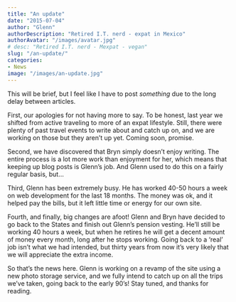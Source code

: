 ```yaml
---
title: "An update"
date: "2015-07-04"
author: "Glenn"
authorDescription: "Retired I.T. nerd - expat in Mexico"
authorAvatar: "/images/avatar.jpg"
# desc: "Retired I.T. nerd - Mexpat - vegan"
slug: "/an-update/"
categories:
- News
image: "/images/an-update.jpg"
---
```


This will be brief, but I feel like I have to post *something* due to the long delay between articles.

First, our apologies for not having more to say. To be honest, last year we shifted from active traveling to more of an expat lifestyle. Still, there were plenty of past travel events to write about and catch up on, and we are working on those but they aren’t up yet. Coming soon, promise.

Second, we have discovered that Bryn simply doesn’t enjoy writing. The entire process is a lot more work than enjoyment for her, which means that keeping up blog posts is Glenn’s job. And Glenn used to do this on a fairly regular basis, but…

Third, Glenn has been extremely busy. He has worked 40-50 hours a week on web development for the last 18 months. The money was ok, and it helped pay the bills, but it left little time or energy for our own site.

Fourth, and finally, big changes are afoot! Glenn and Bryn have decided to go back to the States and finish out Glenn’s pension vesting. He’ll still be working 40 hours a week, but when he retires he will get a decent amount of money every month, long after he stops working. Going back to a ‘real’ job isn’t what we had intended, but thirty years from now it’s very likely that we will appreciate the extra income.

So that’s the news here. Glenn is working on a revamp of the site using a new photo storage service, and we fully intend to catch up on all the trips we’ve taken, going back to the early 90’s! Stay tuned, and thanks for reading.
